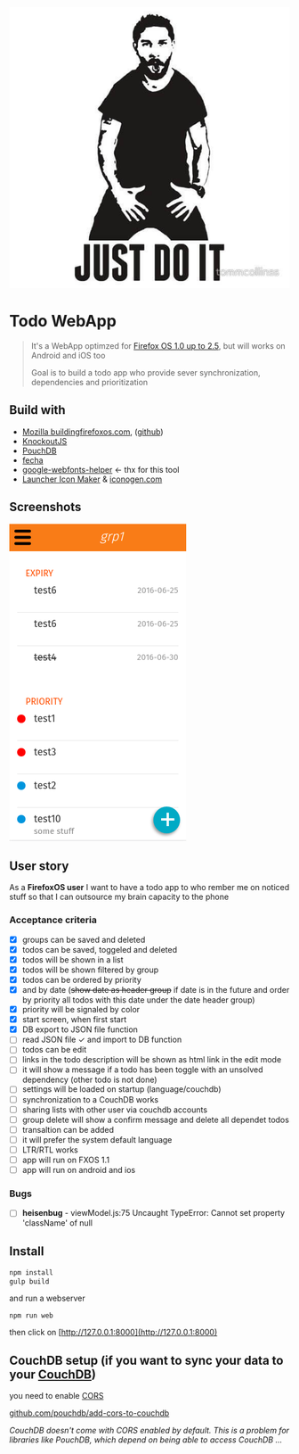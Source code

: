 ![screenshot](_assets/just-do-it.jpg)

# Todo WebApp

> It's a WebApp optimzed for [Firefox OS 1.0 up to 2.5](https://www.mozilla.org/de/firefox/os/), but will works on Android and iOS too
>
> Goal is to build a todo app who provide sever synchronization, dependencies and prioritization


## Build with 
 * [Mozilla buildingfirefoxos.com](http://buildingfirefoxos.com), ([github](https://github.com/buildingfirefoxos/Building-Blocks))
 * [KnockoutJS](http://knockoutjs.com)
 * [PouchDB](https://pouchdb.com)
 * [fecha](https://github.com/taylorhakes/fecha)
 * [google-webfonts-helper](https://google-webfonts-helper.herokuapp.com/fonts) <- thx for this tool
 * [Launcher Icon Maker](https://appmaker.merq.org/tools) & [iconogen.com](http://iconogen.com)

## Screenshots

![screenshot](_assets/screenshot.png)

## User story

As a **FirefoxOS user** I want to have a todo app to who rember me on noticed stuff
so that I can outsource my brain capacity to the phone

### Acceptance criteria

- [x] groups can be saved and deleted
- [x] todos can be saved, toggeled and deleted
- [x] todos will be shown in a list
- [x] todos will be shown filtered by group
- [x] todos can be ordered by priority
- [x] and by date (<strike>show date as header group</strike> if date is in the future and order by priority all todos with this date under the date header group) 
- [x] priority will be signaled by color
- [x] start screen, when first start
- [x] DB export to JSON file function
- [ ] read JSON file ✓ and import to DB function
- [ ] todos can be edit
- [ ] links in the todo description will be shown as html link in the edit mode
- [ ] it will show a message if a todo has been toggle with an unsolved dependency (other todo is not done)
- [ ] settings will be loaded on startup (language/couchdb)
- [ ] synchronization to a CouchDB works
- [ ] sharing lists with other user via couchdb accounts
- [ ] group delete will show a confirm message and delete all dependet todos 
- [ ] transaltion can be added
- [ ] it will prefer the system default language
- [ ] LTR/RTL works
- [ ] app will run on FXOS 1.1
- [ ] app will run on android and ios

### Bugs

- [ ] **heisenbug** - viewModel.js:75 Uncaught TypeError: Cannot set property 'className' of null

## Install
```
npm install
gulp build
```
and run a webserver
```
npm run web
```
then click on [http://127.0.0.1:8000](http://127.0.0.1:8000)

## CouchDB setup (if you want to sync your data to your [CouchDB](https://couchdb.apache.org))

you need to enable [CORS](https://en.wikipedia.org/wiki/Cross-origin_resource_sharing)

[github.com/pouchdb/add-cors-to-couchdb](https://github.com/pouchdb/add-cors-to-couchdb#what-it-does)

*CouchDB doesn't come with CORS enabled by default. This is a problem for libraries like PouchDB, which depend on being able to access CouchDB ...*
